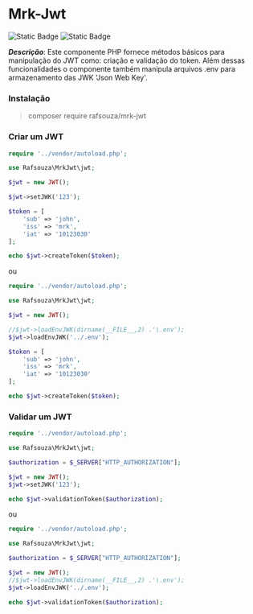 # Mrk-Jwt

![Static Badge](https://img.shields.io/badge/version-0.1-green) ![Static Badge](https://img.shields.io/badge/status-beta-yellow)

*__Descrição__*: Este componente PHP fornece métodos básicos para manipulação do JWT como: criação e validação do token.
Além dessas funcionalidades o componente também manipula arquivos .env para armazenamento das JWK 'Json Web Key'.

### Instalação

> composer require rafsouza/mrk-jwt

### Criar um JWT

```PHP
require '../vendor/autoload.php';

use Rafsouza\MrkJwt\jwt;

$jwt = new JWT();

$jwt->setJWK('123');

$token = [
	'sub' => 'john',
	'iss' => 'mrk',
	'iat' => '10123030'
];

echo $jwt->createToken($token);

```
ou

```PHP
require '../vendor/autoload.php';

use Rafsouza\MrkJwt\jwt;

$jwt = new JWT();

//$jwt->loadEnvJWK(dirname(__FILE__,2) .'\.env');
$jwt->loadEnvJWK('../.env');

$token = [
	'sub' => 'john',
	'iss' => 'mrk',
	'iat' => '10123030'
];

echo $jwt->createToken($token);

```

### Validar um JWT

```PHP
require '../vendor/autoload.php';

use Rafsouza\MrkJwt\jwt;

$authorization = $_SERVER["HTTP_AUTHORIZATION"];

$jwt = new JWT();
$jwt->setJWK('123');

echo $jwt->validationToken($authorization);

```

ou

```PHP
require '../vendor/autoload.php';

use Rafsouza\MrkJwt\jwt;

$authorization = $_SERVER["HTTP_AUTHORIZATION"];

$jwt = new JWT();
//$jwt->loadEnvJWK(dirname(__FILE__,2) .'\.env');
$jwt->loadEnvJWK('../.env');

echo $jwt->validationToken($authorization);

```